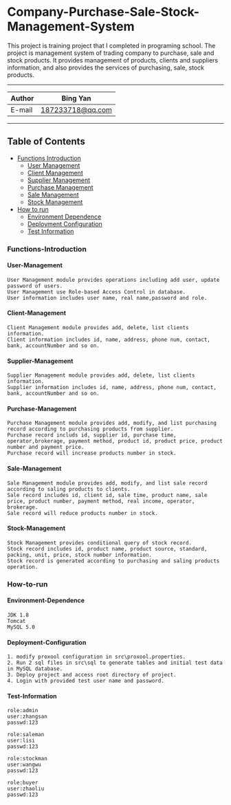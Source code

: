 # Company-Purchase-Sale-Stock-Management-System
This project is training project that I completed in programing school.
The project is management system of trading company to purchase, sale and stock products.
It provides management of products, clients and suppliers information, 
and also provides the services of purchasing, sale, stock products.
****
    
|Author|Bing Yan|
|---|---
|E-mail|187233718@qq.com


****
## Table of Contents
* [Functions Introduction](#Functions-Introduction)
    * [User Management](#User-Management)
    * [Client Management](#Client-Management)
    * [Supplier Management](#Supplier-Management)
    * [Purchase Management](#Purchase-Management)
    * [Sale Management](#Sale-Management)
    * [Stock Management](#Stock-Management)
* [How to run](#How-to-run)
    * [Environment Dependence](#Environment-Dependence)
    * [Deployment Configuration](#Deployment-Configuration)
    * [Test Information](#Test-Information)
    
### Functions-Introduction
#### User-Management
```
User Management module provides operations including add user, update password of users.
User Management use Role-based Access Control in database.
User information includes user name, real name,password and role.
```
#### Client-Management
```
Client Management module provides add, delete, list clients information.
Client information includes id, name, address, phone num, contact, bank, accountNumber and so on.
```
#### Supplier-Management
```
Supplier Management module provides add, delete, list clients information.
Supplier information includes id, name, address, phone num, contact, bank, accountNumber and so on.
```
#### Purchase-Management
```
Purchase Management module provides add, modify, and list purchasing record according to purchasing products from supplier.
Purchase record includs id, supplier id, purchase time, operator,brokerage, payment method, product id, product price, product number and payment price.
Purchase record will increase products number in stock.
```
#### Sale-Management
```
Sale Management module provides add, modify, and list sale record according to saling products to clients.
Sale record includes id, client id, sale time, product name, sale price, product number, payment method, real income, operator, brokerage.
Sale record will reduce products number in stock.
```
#### Stock-Management
```
Stock Management provides conditional query of stock record.
Stock record includes id, product name, product source, standard, packing, unit, price, stock number information.
Stock record is generated according to purchasing and saling products operation.
```

### How-to-run
#### Environment-Dependence 
```
JDK 1.8
Tomcat
MySQL 5.0
```
#### Deployment-Configuration
```
1. modify proxool configuration in src\proxool.properties.
2. Run 2 sql files in src\sql to generate tables and initial test data in MySQL database.
3. Deploy project and access root directory of project.
4. Login with provided test user name and password.
```
#### Test-Information
```
role:admin
user:zhangsan
passwd:123

role:saleman
user:lisi
passwd:123

role:stockman
user:wangwu
passwd:123

role:buyer
user:zhaoliu
passwd:123
```


